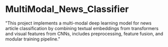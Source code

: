 # MultiModal_News_Classifier
"This project implements a multi-modal deep learning model for news article classification by combining textual embeddings from transformers and visual features from CNNs, includes preprocessing, feature fusion, and modular training pipeline."
